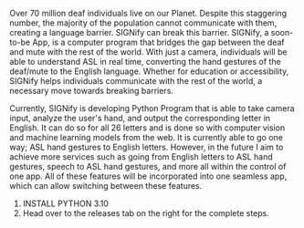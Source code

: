 Over 70 million deaf individuals live on our Planet. Despite this staggering number, the majority of the population cannot communicate with them, creating a language barrier. SIGNify can break this barrier. SIGNify, a soon-to-be App, is a computer program that bridges the gap between the deaf and mute with the rest of the world. With just a camera, individuals will be able to understand ASL in real time, converting the hand gestures of the deaf/mute to the English language. Whether for education or accessibility, SIGNify helps individuals communicate with the rest of the world, a necessary move towards breaking barriers.

Currently, SIGNify is developing Python Program that is able to take camera input, analyze the user's hand, and output the corresponding letter in English. It can do so for all 26 letters and is done so with computer vision and machine learning models from the web. It is currently able to go one way; ASL hand gestures to English letters. However, in the future I aim to achieve more services such as going from English letters to ASL hand gestures, speech to ASL hand gestures, and more all within the control of one app. All of these features will be incorporated into one seamless app, which can allow switching between these features.


1. INSTALL PYTHON 3.10
2. Head over to the releases tab on the right for the complete steps.
